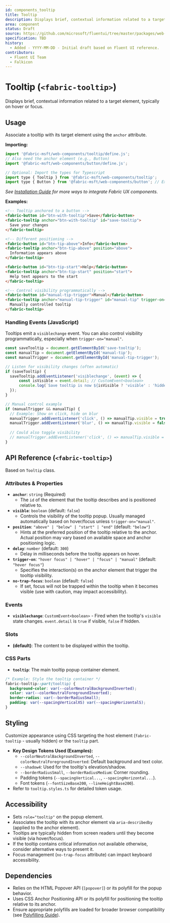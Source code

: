 ```yaml
---
id: components_tooltip
title: Tooltip
description: Displays brief, contextual information related to a target element.
area: component
status: Draft
source: https://github.com/microsoft/fluentui/tree/master/packages/web-components/src/tooltip
specification: TBD
history:
  - Added - YYYY-MM-DD - Initial draft based on Fluent UI reference.
contributors:
  - Fluent UI Team
  - Falkicon
---
```


# Tooltip (`<fabric-tooltip>`)

Displays brief, contextual information related to a target element, typically on hover or focus.

## Usage

Associate a tooltip with its target element using the `anchor` attribute.

**Importing:**

```javascript
import '@fabric-msft/web-components/tooltip/define.js';
// Also need the anchor element (e.g., Button)
import '@fabric-msft/web-components/button/define.js';

// Optional: Import the types for Typescript
import type { Tooltip } from '@fabric-msft/web-components/tooltip';
import type { Button } from '@fabric-msft/web-components/button'; // Example anchor type
```

*See [Installation Guide](../../guides/installation.md) for more ways to integrate Fabric UX components.*

**Examples:**

```html
<!-- Tooltip anchored to a button -->
<fabric-button id="btn-with-tooltip">Save</fabric-button>
<fabric-tooltip anchor="btn-with-tooltip" id="save-tooltip">
  Save your changes
</fabric-tooltip>

<!-- Different positioning -->
<fabric-button id="btn-tip-above">Info</fabric-button>
<fabric-tooltip anchor="btn-tip-above" position="above">
  Information appears above
</fabric-tooltip>

<fabric-button id="btn-tip-start">Help</fabric-button>
<fabric-tooltip anchor="btn-tip-start" position="start">
  Help text appears to the start
</fabric-tooltip>

<!-- Control visibility programmatically -->
<fabric-button id="manual-tip-trigger">Manual</fabric-button>
<fabric-tooltip anchor="manual-tip-trigger" id="manual-tip" trigger-on="manual">
  Manually controlled tooltip
</fabric-tooltip>
```

### Handling Events (JavaScript)

Tooltips emit a `visiblechange` event. You can also control visibility programmatically, especially when `trigger-on="manual"`.

```javascript
const saveTooltip = document.getElementById('save-tooltip');
const manualTip = document.getElementById('manual-tip');
const manualTrigger = document.getElementById('manual-tip-trigger');

// Listen for visibility changes (often automatic)
if (saveTooltip) {
  saveTooltip.addEventListener('visiblechange', (event) => {
      const isVisible = event.detail; // CustomEvent<boolean>
      console.log(`Save tooltip is now ${isVisible ? 'visible' : 'hidden'}`);
  });
}

// Manual control example
if (manualTrigger && manualTip) {
  // Example: Show on click, hide on blur
  manualTrigger.addEventListener('click', () => manualTip.visible = true);
  manualTrigger.addEventListener('blur', () => manualTip.visible = false);
  
  // Could also toggle visibility
  // manualTrigger.addEventListener('click', () => manualTip.visible = !manualTip.visible);
}
```

## API Reference (`<fabric-tooltip>`)

Based on `Tooltip` class.

### Attributes & Properties

*   **`anchor`**: `string` (Required)
    *   The `id` of the element that the tooltip describes and is positioned relative to.
*   **`visible`**: `boolean` (default: `false`)
    *   Controls the visibility of the tooltip popup. Usually managed automatically based on hover/focus unless `trigger-on="manual"`.
*   **`position`**: `"above" | "below" | "start" | "end"` (default: `"below"`)
    *   Hints at the preferred position of the tooltip relative to the anchor. Actual position may vary based on available space and anchor positioning logic.
*   **`delay`**: `number` (default: `300`)
    *   Delay in milliseconds before the tooltip appears on hover.
*   **`trigger-on`**: `"hover focus" | "hover" | "focus" | "manual"` (default: `"hover focus"`)
    *   Specifies the interaction(s) on the anchor element that trigger the tooltip visibility.
*   **`no-trap-focus`**: `boolean` (default: `false`)
    *   If set, focus will not be trapped within the tooltip when it becomes visible (use with caution, may impact accessibility).

### Events

*   **`visiblechange`**: `CustomEvent<boolean>` - Fired when the tooltip's `visible` state changes. `event.detail` is `true` if visible, `false` if hidden.

### Slots

*   **(default)**: The content to be displayed within the tooltip.

### CSS Parts

*   **`tooltip`**: The main tooltip popup container element.

```css
/* Example: Style the tooltip container */
fabric-tooltip::part(tooltip) {
  background-color: var(--colorNeutralBackgroundInverted);
  color: var(--colorNeutralForegroundInverted);
  border-radius: var(--borderRadiusSmall);
  padding: var(--spacingVerticalXS) var(--spacingHorizontalS);
}
```

## Styling

Customize appearance using CSS targeting the host element (`fabric-tooltip` - usually hidden) or the `tooltip` part.

*   **Key Design Tokens Used (Examples):**
    *   `--colorNeutralBackgroundInverted`, `--colorNeutralForegroundInverted`: Default background and text color.
    *   `--shadow4`: Used for the tooltip's elevation/shadow.
    *   `--borderRadiusSmall`, `--borderRadiusMedium`: Corner rounding.
    *   Padding tokens (`--spacingVertical...`, `--spacingHorizontal...`).
    *   Font tokens (`--fontSizeBase200`, `--lineHeightBase200`).
*   Refer to `tooltip.styles.ts` for detailed token usage.

## Accessibility

*   Sets `role="tooltip"` on the popup element.
*   Associates the tooltip with its anchor element via `aria-describedby` (applied to the anchor element).
*   Tooltips are typically hidden from screen readers until they become visible (via hover/focus).
*   If the tooltip contains critical information not available otherwise, consider alternative ways to present it.
*   Focus management (`no-trap-focus` attribute) can impact keyboard accessibility.

## Dependencies

*   Relies on the HTML Popover API (`[popover]`) or its polyfill for the popup behavior.
*   Uses CSS Anchor Positioning API or its polyfill for positioning the tooltip relative to its anchor.
*   Ensure appropriate polyfills are loaded for broader browser compatibility (see [Polyfilling Guide](../../guides/polyfilling.md)). 